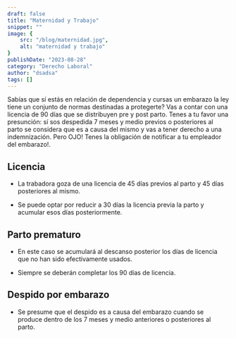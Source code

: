 ```yaml
---
draft: false
title: "Maternidad y Trabajo"
snippet: ""
image: {
    src: "/blog/maternidad.jpg",
    alt: "maternidad y trabajo"
}
publishDate: "2023-08-28"
category: "Derecho Laboral"
author: "dsadsa"
tags: []
---
```


Sabías que sí estás en relación de dependencia y cursas un embarazo la ley tiene un conjunto de normas destinadas a protegerte?
Vas a contar con una licencia de 90 días que se distribuyen pre y post parto.
Tenes a tu favor una presunción: sí sos despedida 7 meses y medio previos o posteriores al parto se considera que es a causa del mismo y vas a tener derecho a una indemnización.
Pero OJO! Tenes la obligación de notificar a tu empleador del embarazo!.

## Licencia

- La trabadora goza de una licencia de 45 días previos al parto y 45 días posteriores al mismo.

- Se puede optar por reducir a 30 días la licencia previa la parto y acumular esos días posteriormente.


## Parto prematuro

- En este caso se acumulará al descanso posterior los días de licencia que no han sido efectivamente usados.

- Siempre se deberán completar los 90 días de licencia.

## Despido por embarazo

- Se presume que el despido es a causa del embarazo cuando se produce dentro de los 7 meses y medio anteriores o posteriores al parto.